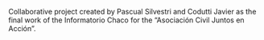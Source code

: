Collaborative project created by Pascual Silvestri and Codutti Javier as the final work of the Informatorio Chaco for the “Asociación Civil Juntos en Acción”.
